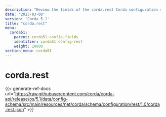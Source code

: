 ```yaml
---
description: "Review the fields of the corda.rest Corda configuration section."
date: '2023-03-08'
version: 'Corda 5.1'
title: "corda.rest"
menu:
  corda51:
    parent: corda51-config-fields
    identifier: corda51-config-rest
    weight: 10000
section_menu: corda51
---
```

# corda.rest

{{< generate-ref-docs url="https://raw.githubusercontent.com/corda/corda-api/release/os/5.1/data/config-schema/src/main/resources/net/corda/schema/configuration/rest/1.0/corda.rest.json" >}}